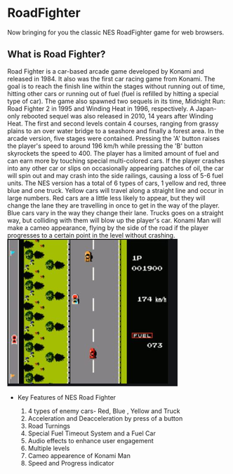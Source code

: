 # RoadFighter
Now bringing for you the classic NES RoadFighter game for web browsers.
## What is Road Fighter?
Road Fighter is a car-based arcade game developed by Konami and released in 1984. It also was the first car racing game from Konami. The goal is to reach the finish line within the stages without running out of time, hitting other cars or running out of fuel (fuel is refilled by hitting a special type of car). The game also spawned two sequels in its time, Midnight Run: Road Fighter 2 in 1995 and Winding Heat in 1996, respectively. A Japan-only rebooted sequel was also released in 2010, 14 years after Winding Heat.
   The first and second levels contain 4 courses, ranging from grassy plains to an over water bridge to a seashore and finally a forest area. In the arcade version, five stages were contained. Pressing the 'A' button raises the player's speed to around 196 km/h while pressing the 'B' button skyrockets the speed to 400. The player has a limited amount of fuel and can earn more by touching special multi-colored cars. If the player crashes into any other car or slips on occasionally appearing patches of oil, the car will spin out and may crash into the side railings, causing a loss of 5-6 fuel units. The NES version has a total of 6 types of cars, 1 yellow and red, three blue and one truck. Yellow cars will travel along a straight line and occur in large numbers. Red cars are a little less likely to appear, but they will change the lane they are travelling in once to get in the way of the player. Blue cars vary in the way they change their lane. Trucks goes on a straight way, but colliding with them will blow up the player's car. Konami Man will make a cameo appearance, flying by the side of the road if the player progresses to a certain point in the level without crashing.
![NES Game](Readme_images/NES.JPG)
   
+ Key Features of NES Road Fighter
    
    1. 4 types of enemy cars- Red, Blue , Yellow and Truck
    2. Acceleration and Deacceleration by press of a button
    3. Road Turnings
    4. Special Fuel Timeout System and a Fuel Car
    5. Audio effects to enhance user engagement
    6. Multiple levels
    7. Cameo appearence of Konami Man
    8. Speed and Progress indicator
    
